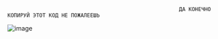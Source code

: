                                                           ДА КОНЕЧНО КОПИРУЙ ЭТОТ КОД НЕ ПОЖАЛЕЕШЬ

![image](https://user-images.githubusercontent.com/67799834/197577157-07aa5fbf-d7bc-48a2-aa1f-f1ee067e2f2f.png)
